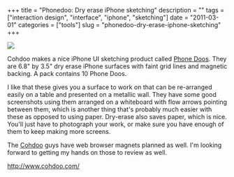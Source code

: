 +++
title = "Phonedoo: Dry erase iPhone sketching"
description = ""
tags = ["interaction design", "interface", "iphone", "sketching"]
date = "2011-03-01"
categories = ["tools"]
slug = "phonedoo-dry-erase-iphone-sketching"
+++


<div class="tool-screenshot mb1"><a href="http://www.cohdoo.com/"><img id="bluga-thumbnail-2833" class="bluga-thumbnail custom" src="//media.konigi.com/bluga/
wt52325efa68798_custom.jpg"/></a></div><p>Cohdoo makes a nice iPhone UI sketching product called <a href="http://www.cohdoo.com/">Phone Doos</a>. They are 6.8&quot; by 3.5&quot; dry erase iPhone surfaces with faint grid lines and magnetic backing. A pack contains 10 Phone Doos.</p>

<p>I like that these gives you a surface to work on that can be re-arranged easily on a table and presented on a metallic wall. They have some good screenshots using them arranged on a whiteboard with flow arrows pointing between them, which is another thing that's probably much easier with these as opposed to using paper. Dry-erase also saves paper, which is nice. You'll just have to photograph your work, or make sure you have enough of them to keep making more screens.</p>

<p>The <a href="http://www.cohdoo.com/">Cohdoo</a> guys have web browser magnets planned as well. I'm looking forward to getting my hands on those to review as well.</p>

  
<p><a href="http://www.cohdoo.com/">http://www.cohdoo.com/</a></p>
      
